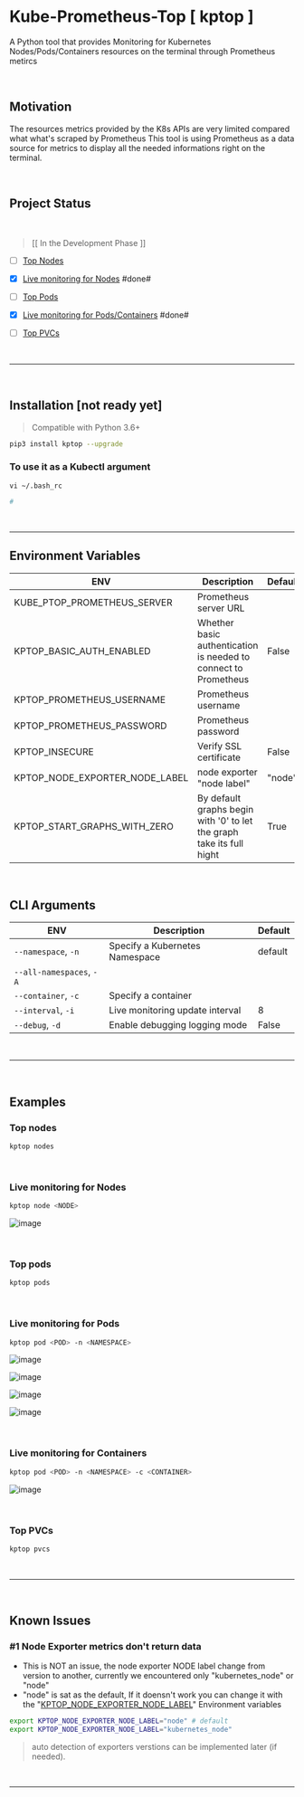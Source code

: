# Kube-Prometheus-Top [ kptop ]

A Python tool that provides Monitoring for Kubernetes Nodes/Pods/Containers resources on the terminal through Prometheus metircs

<br>

## Motivation

The resources metrics provided by the K8s APIs are very limited compared what what's scraped by Prometheus
This tool is using Prometheus as a data source for metrics to display all the needed informations right on the terminal.

<br>

## Project Status
<br>

>  [[ In the Development Phase ]]
- [ ] [Top Nodes](#top_nodes)
- [x] [Live monitoring for Nodes](#monitor_node) #done#
- [ ] [Top Pods](#top_pods)
- [x] [Live monitoring for Pods/Containers](#monitor_pod) #done#
- [ ] [Top PVCs](#top_pvcs)


<br>

---

<br>

## Installation [not ready yet]
<a id=installation></a>

> Compatible with Python 3.6+

```bash
pip3 install kptop --upgrade
```

### To use it as a Kubectl argument

`vi ~/.bash_rc`

```bash
# 
```

<br>

---

## Environment Variables
<a id=env></a>

| ENV                            | Description                                                  | Default | Required |
| ------------------------------ | ------------------------------------------------------------ | ------- | -------- |
| KUBE_PTOP_PROMETHEUS_SERVER    | Prometheus server URL                                        |         | Yes      |
| KPTOP_BASIC_AUTH_ENABLED       | Whether basic authentication is needed to connect to Prometheus | False   | No       |
| KPTOP_PROMETHEUS_USERNAME      | Prometheus username                                          |         | No       |
| KPTOP_PROMETHEUS_PASSWORD      | Prometheus password                                          |         | No       |
| KPTOP_INSECURE                 | Verify SSL certificate                                       | False   | No       |
| KPTOP_NODE_EXPORTER_NODE_LABEL | node exporter "node label"                                   | "node"  | NO       |
| KPTOP_START_GRAPHS_WITH_ZERO   | By default graphs begin with '0'  to let the graph take its full hight | True    | NO       |



<br>

## CLI Arguments
<a id=cli></a>


| ENV                   | Description                     | Default |
| --------------------- | ------------------------------- | ------- |
| `--namespace`,  `-n`      | Specify a Kubernetes Namespace  | default |
| `--all-namespaces`,  `-A` |                                 |         |
| `--container`,  `-c`      | Specify a container             |         |
| `--interval`,  `-i`       | Live monitoring update interval | 8       |
| `--debug`,  `-d`          | Enable debugging logging mode   | False   |



<br>

---

<br>

## Examples

### Top nodes
<a id=top_nodes></a>

```bash
kptop nodes
```

<br>


### Live monitoring for Nodes
<a id=monitor_node></a>

```bash
kptop node <NODE>
```


![image](https://user-images.githubusercontent.com/33789516/208190533-cb719cef-e76c-4c6d-8686-2f32edae15c6.png)



<br>


### Top pods
<a id=top_pods></a>

```bash
kptop pods
```

<br>

### Live monitoring for Pods
<a id=monitor_pod></a>

```bash
kptop pod <POD> -n <NAMESPACE>
```

![image](https://user-images.githubusercontent.com/33789516/208233405-f07bab04-896e-4d80-bed5-f92deae91e19.png)  

![image](https://user-images.githubusercontent.com/33789516/208233544-e51e1ec2-a4c9-4615-9f9f-32156937a18c.png)

![image](https://user-images.githubusercontent.com/33789516/208233652-ed26534f-f5f1-486f-a3df-87800ebc8b73.png)

![image](https://user-images.githubusercontent.com/33789516/208233865-9026acfa-ad64-475a-8337-8e8edab1fcb9.png)



<br>

### Live monitoring for Containers
<a id=monitor_container></a>

```bash
kptop pod <POD> -n <NAMESPACE> -c <CONTAINER>
```

![image](https://user-images.githubusercontent.com/33789516/208234009-e3656b8b-6fdb-4f72-bb87-15332c67e3d7.png)



<br>

### Top PVCs
<a id=top_pvcs></a>


```bash
kptop pvcs
```

<br>


---

<br>

## Known Issues


### #1 Node Exporter metrics don't return data

- This is NOT an issue, the node exporter NODE label change from version to another, currently we encountered only "kubernetes_node" or "node"
- "node" is sat as the default, If it doensn't work you can change it with the "[KPTOP_NODE_EXPORTER_NODE_LABEL](#env)" Environment variables

```bash
export KPTOP_NODE_EXPORTER_NODE_LABEL="node" # default
export KPTOP_NODE_EXPORTER_NODE_LABEL="kubernetes_node"
```

> auto detection of exporters verstions can be implemented later (if needed).

<br>

---










